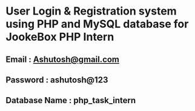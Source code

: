 # User Login & Registration system using PHP and MySQL database for JookeBox PHP Intern

## Email : Ashutosh@gmail.com

## Password : ashutosh@123

## Database Name : php_task_intern

